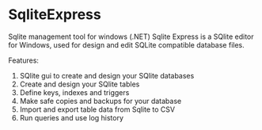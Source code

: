 # SqliteExpress
Sqlite management tool for windows (.NET) 
Sqlite Express is a SQlite editor for Windows, used for design and edit SQLite compatible database files.

Features:

1. SQlite gui to create and design your SQlite databases
2. Create and design your SQlite tables
3. Define keys, indexes and triggers
4. Make safe copies and backups for your database
5. Import and export table data from Sqlite to CSV
6. Run queries and use log history
